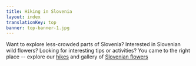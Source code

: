 ```yaml
---
title: Hiking in Slovenia
layout: index
translationKey: top
banner: top-banner-1.jpg
---
```

Want to explore less-crowded parts of Slovenia? Interested in Slovenian wild flowers? Looking for interesting tips or activities? You came to the right place -- explore our [hikes](../hikes) and gallery of [Slovenian flowers](../flowers)